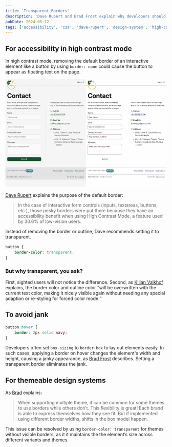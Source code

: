 ```yaml
---
title: 'Transparent Borders'
description: 'Dave Rupert and Brad Frost explain why developers should use `border-color: transparent` instead of `border: none`.'
pubDate: 2024-05-12
tags: ['accessibility', 'css', 'dave-rupert', 'design-system', 'high-contrast-mode']
---
```


## For accessibility in high contrast mode

In high contrast mode, removing the default border of an interactive element like a button by using `border: none` could cause the button to appear as floating text on the page.

![Side-by-side comparison of the contact form on Slae.app. The left image shows the contact form with forced colors disabled, displaying the default color scheme. The right image shows the contact form with forced colors enabled.](slae-before-after-high-contrast-mode.webp)

[Dave Rupert](https://frontendmasters.com/blog/you-want-border-color-transparent-not-border-none/) explains the purpose of the default border:

> In the case of interactive form controls (inputs, textareas, buttons, etc.), those pesky borders were put there because they have an accessibility benefit when using High Contrast Mode, a feature used by 30.6% of low-vision users.

Instead of removing the border or outline, Dave recommends setting it to transparent.

```css
button {
	border-color: transparent;
}
```

### But why transparent, you ask?

First, sighted users will not notice the difference. Second, as [Kilian Valkhof](https://polypane.app/blog/forced-colors-explained-a-practical-guide/) explains, the border color and outline color <q>will be overwritten with the current text color, making it nicely visible again without needing any special adaption or re-styling for forced color mode.</q>

## To avoid jank

```css
button:hover {
	border: 2px solid navy;
}
```

Developers often set `box-sizing` to `border-box` to lay out elements easily. In such cases, applying a border on hover changes the element's width and height, causing a janky appearance, as [Brad Frost](https://bradfrost.com/blog/post/transparent-borders/) describes. Setting a transparent border eliminates the jank.

## For themeable design systems

As [Brad](https://bradfrost.com/blog/post/transparent-borders/) explains:

> When supporting multiple theme, it can be common for some themes to use borders while others don’t. This flexibility is great! Each brand is able to express themselves how they see fit. But if implemented using different border widths, shifts in the box model happen.

This issue can be resolved by using `border-color: transparent` for themes without visible borders, as it it maintains the the element’s size across different variants and themes.
